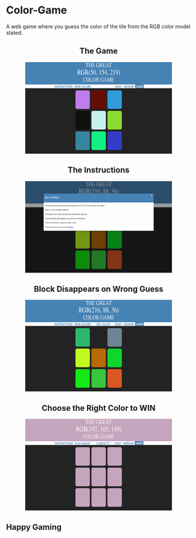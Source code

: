 # Color-Game

A web game where you guess the color of the tile from the RGB color model stated.

<div style="text-align: center">
	<h2>The Game</h2>
	<img src="assets/images/the-game.png" width="400" height="250"><br>
	<h2>The Instructions</h2>
	<img src="assets/images/instructions.png" width="400" height="250"><br>
	<h2>Block Disappears on Wrong Guess</h2>
	<img src="assets/images/wrong-guess.png" width="400" height="250"><br>
	<h2>Choose the Right Color to WIN</h2>
	<img src="assets/images/win-game.png" width="400" height="250">
</div>

## Happy Gaming
